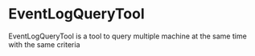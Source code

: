 # EventLogQueryTool
EventLogQueryTool is a tool to query multiple machine at the same time with the same criteria
